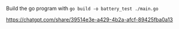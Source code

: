 Build the go program with `go build -o battery_test ./main.go`

https://chatgpt.com/share/39514e3e-a429-4b2a-afcf-89425fba0a13



